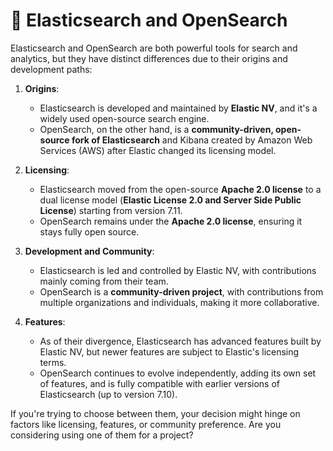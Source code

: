 # 🥊 **Elasticsearch and OpenSearch**

Elasticsearch and OpenSearch are both powerful tools for search and analytics, but they have distinct differences due to their origins and development paths:

1. **Origins**:

   - Elasticsearch is developed and maintained by **Elastic NV**, and it's a widely used open-source search engine.
   - OpenSearch, on the other hand, is a **community-driven, open-source fork of Elasticsearch** and Kibana created by Amazon Web Services (AWS) after Elastic changed its licensing model.

2. **Licensing**:

   - Elasticsearch moved from the open-source **Apache 2.0 license** to a dual license model (**Elastic License 2.0 and Server Side Public License**) starting from version 7.11.
   - OpenSearch remains under the **Apache 2.0 license**, ensuring it stays fully open source.

3. **Development and Community**:

   - Elasticsearch is led and controlled by Elastic NV, with contributions mainly coming from their team.
   - OpenSearch is a **community-driven project**, with contributions from multiple organizations and individuals, making it more collaborative.

4. **Features**:
   - As of their divergence, Elasticsearch has advanced features built by Elastic NV, but newer features are subject to Elastic's licensing terms.
   - OpenSearch continues to evolve independently, adding its own set of features, and is fully compatible with earlier versions of Elasticsearch (up to version 7.10).

If you're trying to choose between them, your decision might hinge on factors like licensing, features, or community preference. Are you considering using one of them for a project?
